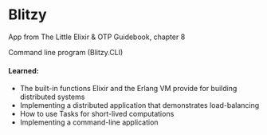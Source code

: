 # Blitzy

App from The Little Elixir & OTP Guidebook, chapter 8

Command line program (Blitzy.CLI)

#### Learned:

- The built-in functions Elixir and the Erlang VM provide for building distributed systems
- Implementing a distributed application that demonstrates load-balancing
- How to use Tasks for short-lived computations
- Implementing a command-line application
